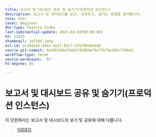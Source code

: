 ```yaml
---
title: 보고서 및 대시보드 공유 및 숨기기(프로덕션 인스턴스)
description: 보고서 및 대시보드를 보고, 공유하고, 숨기는 방법을 알아봅니다.
role: User
level: Beginner
doc-type: Feature Video
last-substantial-update: 2023-02-03T00:00:00Z
kt: 11825
thumbnail: 347184.jpeg
exl-id: ac39a5a5-544e-4e1f-85c7-5d1f08a8e6d8
source-git-commit: 9e38b740e29a827d5d64ef4e7fbf9e18dcf30643
workflow-type: tm+mt
source-wordcount: '37'
ht-degree: 0%

---
```


# 보고서 및 대시보드 공유 및 숨기기(프로덕션 인스턴스)

이 단원에서는 보고서 및 대시보드의 보기 및 공유에 대해 다룹니다.

>[!VIDEO](https://video.tv.adobe.com/v/347184/?quality=12&learn=on)
